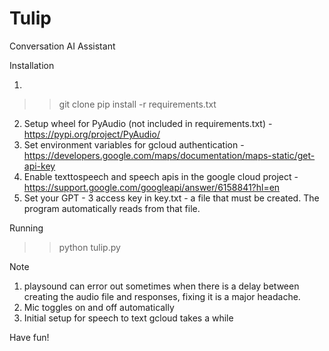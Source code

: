 # Tulip
Conversation AI Assistant

Installation 

1. 
>> git clone 
>> pip install -r requirements.txt

2. Setup wheel for PyAudio (not included in requirements.txt) - https://pypi.org/project/PyAudio/
3. Set environment variables for gcloud authentication - https://developers.google.com/maps/documentation/maps-static/get-api-key
4. Enable texttospeech and speech apis in the google cloud project - https://support.google.com/googleapi/answer/6158841?hl=en 
5. Set your GPT - 3 access key in key.txt - a file that must be created. The program automatically reads from that file.

Running

>> python tulip.py




Note
1. playsound can error out sometimes when there is a delay between creating the audio file and responses, fixing it is a major headache.
2. Mic toggles on and off automatically 
3. Initial setup for speech to text gcloud takes a while

Have fun!
